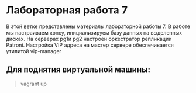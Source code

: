 # Лабораторная работа 7
В этой ветке представлены материалы лабораторной работы 7. В работе мы настраиваем консу, инициализируем базу данных на выделенных дисках. На серверах pg1и pg2 настроен оркестратор репликации Patroni. Настройка VIP адреса на мастер сервере обеспечивается утилитой vip-manager
## Для поднятия виртуальной машины:
>vagrant up


